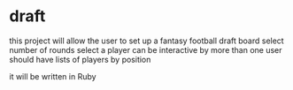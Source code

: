 draft
=====

this project will allow the user to set up a fantasy football draft board
select number of rounds
select a player
can be interactive by more than one user
should have lists of players by position

it will be written in Ruby
